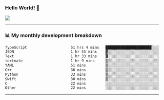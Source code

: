 ### Hello World! 👋

<a>
  <img align="center" src="https://github-readme-stats.vercel.app/api?username=megatunger&count_private=true&include_all_commits=true&bg_color=30,56CCF2,2F80ED&title_color=fff&text_color=fff" />
</a>

------
### 📊 My monthly development breakdown

<!--START_SECTION:waka-->

```txt
TypeScript                    51 hrs 4 mins   █████████████████████░░░░   84.39 %
JSON                          1 hr 55 mins    ▓░░░░░░░░░░░░░░░░░░░░░░░░   03.19 %
Text                          1 hr 33 mins    ▓░░░░░░░░░░░░░░░░░░░░░░░░   02.57 %
textmate                      1 hr 9 mins     ▒░░░░░░░░░░░░░░░░░░░░░░░░   01.91 %
YAML                          51 mins         ▒░░░░░░░░░░░░░░░░░░░░░░░░   01.41 %
C++                           36 mins         ▒░░░░░░░░░░░░░░░░░░░░░░░░   01.01 %
Python                        33 mins         ▒░░░░░░░░░░░░░░░░░░░░░░░░   00.91 %
Swift                         30 mins         ▒░░░░░░░░░░░░░░░░░░░░░░░░   00.83 %
C                             22 mins         ░░░░░░░░░░░░░░░░░░░░░░░░░   00.62 %
Other                         22 mins         ░░░░░░░░░░░░░░░░░░░░░░░░░   00.62 %
```

<!--END_SECTION:waka-->

------
